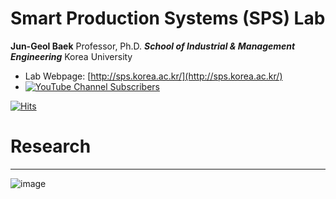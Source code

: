 # Smart Production Systems (SPS) Lab

**Jun-Geol Baek**
Professor, Ph.D.
***School of Industrial & Management Engineering***
Korea University

* Lab Webpage: [http://sps.korea.ac.kr/](http://sps.korea.ac.kr/)
* [![YouTube Channel Subscribers](https://img.shields.io/youtube/channel/subscribers/{@spslab.1648}?style=social)](https://www.youtube.com/channel/{@spslab.1648}?sub_confirmation=1)


[![Hits](https://hits.seeyoufarm.com/api/count/incr/badge.svg?url=https%3A%2F%2Fgithub.com%2FSPS-KoreaUniv&count_bg=%2379C83D&title_bg=%23555555&icon=&icon_color=%23E7E7E7&title=Welcome+to+SPS+Lab&edge_flat=false)](https://hits.seeyoufarm.com)

# Research
---
![image](https://github.com/SPS-KoreaUniv/.github/assets/89930713/06e908f0-ede3-404d-af75-affe67866b06)
